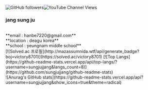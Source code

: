 <img alt="GitHub followers" src="https://img.shields.io/github/followers/sungjujjang"><img alt="YouTube Channel Views" src="https://img.shields.io/youtube/channel/views/UCH9QOF2Czyyq-sTCJy2kf2A">
### jang sung ju
<br />
**email : hanbe7220@gmail.com**
<br />
**location : deagu korea**
<br />
**school : yeungnam middle school**
<br />
[![Solved.ac 프로필](http://mazassumnida.wtf/api/generate_badge?boj=victory8701)](https://solved.ac/victory8701)  [![Top Langs](https://github-readme-stats.vercel.app/api/top-langs/?username=sungjujjang&langs_count=8)](https://github.com/sungjujjang/github-readme-stats)
<br />
![Anurag's GitHub stats](https://github-readme-stats.vercel.app/api?username=sungjujjang&show_icons=true&theme=radical)
<br />
